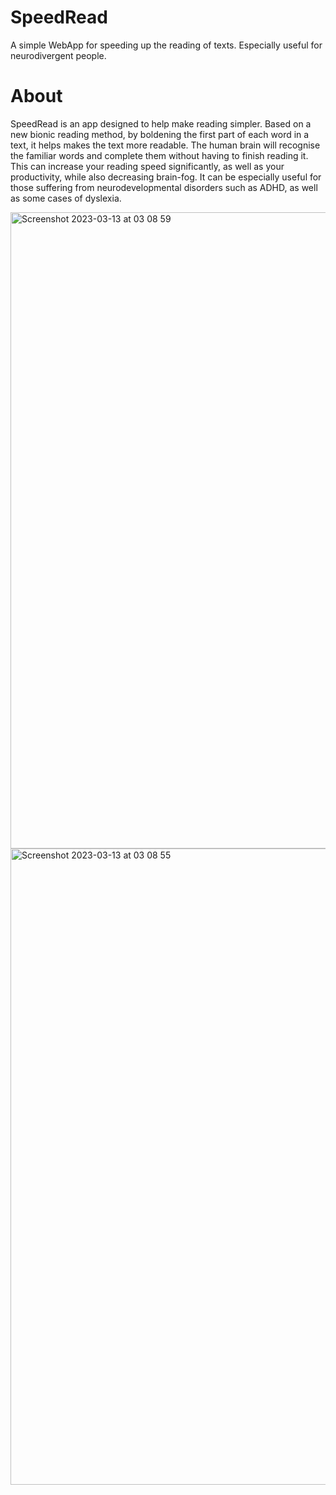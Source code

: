 # SpeedRead
 A simple WebApp for speeding up the reading of texts. Especially useful for neurodivergent people.

# About

SpeedRead is an app designed to help make reading simpler.
                    Based on a new bionic reading method, by boldening the first part of each word in a text, it helps makes the text more readable. 
                    The human brain will recognise the familiar words and complete them without having to finish reading it.
                    This can increase your reading speed significantly, as well as your productivity, while also decreasing brain-fog.
                    It can be especially useful for those suffering from neurodevelopmental disorders such as ADHD, as well as some cases of dyslexia.
                
<img width="1018" alt="Screenshot 2023-03-13 at 03 08 59" src="https://user-images.githubusercontent.com/39971336/224592154-21a63df7-e407-4d2a-aa11-c4efd2b9f7ea.png">
<img width="1018" alt="Screenshot 2023-03-13 at 03 08 55" src="https://user-images.githubusercontent.com/39971336/224592161-4773b6f6-9e1b-4303-993b-645d5fc70726.png">
